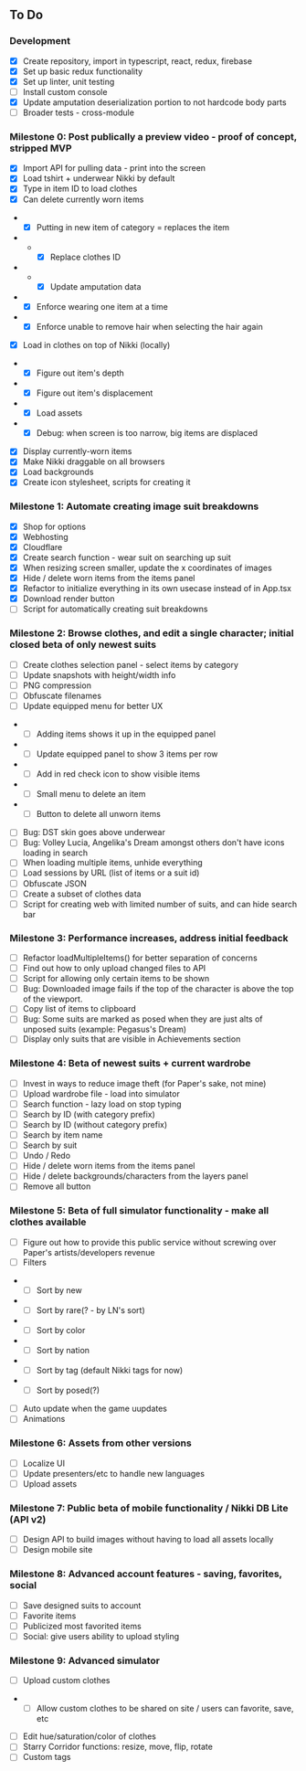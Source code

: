 ## To Do

### Development
- [X] Create repository, import in typescript, react, redux, firebase
- [X] Set up basic redux functionality
- [x] Set up linter, unit testing
- [ ] Install custom console
- [x] Update amputation deserialization portion to not hardcode body parts
- [ ] Broader tests - cross-module

### Milestone 0: Post publically a preview video - proof of concept, stripped MVP
- [x] Import API for pulling data - print into the screen
- [x] Load tshirt + underwear Nikki by default
- [x] Type in item ID to load clothes
- [x] Can delete currently worn items
- - [x] Putting in new item of category = replaces the item
- - - [x] Replace clothes ID
- - - [x] Update amputation data
- - [x] Enforce wearing one item at a time
- - [x] Enforce unable to remove hair when selecting the hair again
- [x] Load in clothes on top of Nikki (locally)
- - [x] Figure out item's depth
- - [x] Figure out item's displacement
- - [x] Load assets
- - [x] Debug: when screen is too narrow, big items are displaced
- [x] Display currently-worn items
- [x] Make Nikki draggable on all browsers
- [x] Load backgrounds
- [x] Create icon stylesheet, scripts for creating it

### Milestone 1: Automate creating image suit breakdowns
- [x] Shop for options
- [x] Webhosting
- [x] Cloudflare
- [x] Create search function - wear suit on searching up suit
- [x] When resizing screen smaller, update the x coordinates of images
- [x] Hide / delete worn items from the items panel
- [x] Refactor to initialize everything in its own usecase instead of in App.tsx
- [x] Download render button
- [ ] Script for automatically creating suit breakdowns

### Milestone 2: Browse clothes, and edit a single character; initial closed beta of only newest suits
- [ ] Create clothes selection panel - select items by category
- [ ] Update snapshots with height/width info
- [ ] PNG compression
- [ ] Obfuscate filenames
- [ ] Update equipped menu for better UX
- - [ ] Adding items shows it up in the equipped panel
- - [ ] Update equipped panel to show 3 items per row
- - [ ] Add in red check icon to show visible items
- - [ ] Small menu to delete an item
- - [ ] Button to delete all unworn items
- [ ] Bug: DST skin goes above underwear
- [ ] Bug: Volley Lucia, Angelika's Dream amongst others don't have icons loading in search
- [ ] When loading multiple items, unhide everything
- [ ] Load sessions by URL (list of items or a suit id)
- [ ] Obfuscate JSON
- [ ] Create a subset of clothes data
- [ ] Script for creating web with limited number of suits, and can hide search bar

### Milestone 3: Performance increases, address initial feedback
- [ ] Refactor loadMultipleItems() for better separation of concerns
- [ ] Find out how to only upload changed files to API
- [ ] Script for allowing only certain items to be shown
- [ ] Bug: Downloaded image fails if the top of the character is above the top of the viewport.
- [ ] Copy list of items to clipboard
- [ ] Bug: Some suits are marked as posed when they are just alts of unposed suits (example: Pegasus's Dream)
- [ ] Display only suits that are visible in Achievements section

### Milestone 4: Beta of newest suits + current wardrobe
- [ ] Invest in ways to reduce image theft (for Paper's sake, not mine)
- [ ] Upload wardrobe file - load into simulator
- [ ] Search function - lazy load on stop typing
- [ ] Search by ID (with category prefix)
- [ ] Search by ID (without category prefix)
- [ ] Search by item name
- [ ] Search by suit
- [ ] Undo / Redo
- [ ] Hide / delete worn items from the items panel
- [ ] Hide / delete backgrounds/characters from the layers panel
- [ ] Remove all button

### Milestone 5: Beta of full simulator functionality - make all clothes available
- [ ] Figure out how to provide this public service without screwing over Paper's artists/developers revenue
- [ ] Filters
- - [ ] Sort by new
- - [ ] Sort by rare(? - by LN's sort)
- - [ ] Sort by color
- - [ ] Sort by nation
- - [ ] Sort by tag (default Nikki tags for now)
- - [ ] Sort by posed(?)
- [ ] Auto update when the game uupdates
- [ ] Animations

### Milestone 6: Assets from other versions
- [ ] Localize UI
- [ ] Update presenters/etc to handle new languages
- [ ] Upload assets

### Milestone 7: Public beta of mobile functionality / Nikki DB Lite (API v2)
- [ ] Design API to build images without having to load all assets locally
- [ ] Design mobile site

### Milestone 8: Advanced account features - saving, favorites, social
- [ ] Save designed suits to account
- [ ] Favorite items
- [ ] Publicized most favorited items
- [ ] Social: give users ability to upload styling

### Milestone 9: Advanced simulator
- [ ] Upload custom clothes
- - [ ] Allow custom clothes to be shared on site / users can favorite, save, etc
- [ ] Edit hue/saturation/color of clothes
- [ ] Starry Corridor functions: resize, move, flip, rotate
- [ ] Custom tags